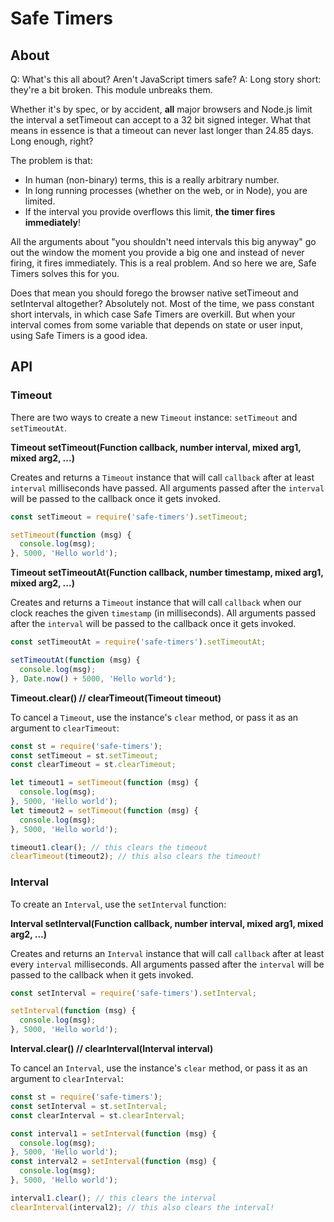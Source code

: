 # Safe Timers

## About

Q: What's this all about? Aren't JavaScript timers safe?
A: Long story short: they're a bit broken. This module unbreaks them.

Whether it's by spec, or by accident, **all** major browsers and Node.js limit the interval a setTimeout can accept to a
32 bit signed integer. What that means in essence is that a timeout can never last longer than 24.85 days. Long enough,
right?

The problem is that:

- In human (non-binary) terms, this is a really arbitrary number.
- In long running processes (whether on the web, or in Node), you are limited.
- If the interval you provide overflows this limit, **the timer fires immediately**!

All the arguments about "you shouldn't need intervals this big anyway" go out the window the moment you provide a big
one and instead of never firing, it fires immediately. This is a real problem. And so here we are, Safe Timers solves
this for you.

Does that mean you should forego the browser native setTimeout and setInterval altogether? Absolutely not. Most of the
time, we pass constant short intervals, in which case Safe Timers are overkill. But when your interval comes from some
variable that depends on state or user input, using Safe Timers is a good idea.

## API

### Timeout

There are two ways to create a new `Timeout` instance: `setTimeout` and `setTimeoutAt`.

**Timeout setTimeout(Function callback, number interval, mixed arg1, mixed arg2, ...)**

Creates and returns a `Timeout` instance that will call `callback` after at least `interval` milliseconds have passed. All arguments passed after the `interval` will be passed to the callback once it gets invoked.

```js
const setTimeout = require('safe-timers').setTimeout;

setTimeout(function (msg) {
  console.log(msg);
}, 5000, 'Hello world');
```

**Timeout setTimeoutAt(Function callback, number timestamp, mixed arg1, mixed arg2, ...)**

Creates and returns a `Timeout` instance that will call `callback` when our clock reaches the given `timestamp` (in milliseconds). All arguments passed after the `interval` will be passed to the callback once it gets invoked.

```js
const setTimeoutAt = require('safe-timers').setTimeoutAt;

setTimeoutAt(function (msg) {
  console.log(msg);
}, Date.now() + 5000, 'Hello world');
```

**Timeout.clear() // clearTimeout(Timeout timeout)**

To cancel a `Timeout`, use the instance's `clear` method, or pass it as an argument to `clearTimeout`:

```js
const st = require('safe-timers');
const setTimeout = st.setTimeout;
const clearTimeout = st.clearTimeout;

let timeout1 = setTimeout(function (msg) {
  console.log(msg);
}, 5000, 'Hello world');
let timeout2 = setTimeout(function (msg) {
  console.log(msg);
}, 5000, 'Hello world');

timeout1.clear(); // this clears the timeout
clearTimeout(timeout2); // this also clears the timeout!
```

### Interval

To create an `Interval`, use the `setInterval` function:

**Interval setInterval(Function callback, number interval, mixed arg1, mixed arg2, ...)**

Creates and returns an `Interval` instance that will call `callback` after at least every `interval` milliseconds. All arguments passed after the `interval` will be passed to the callback when it gets invoked.

```js
const setInterval = require('safe-timers').setInterval;

setInterval(function (msg) {
  console.log(msg);
}, 5000, 'Hello world');
```

**Interval.clear() // clearInterval(Interval interval)**

To cancel an `Interval`, use the instance's `clear` method, or pass it as an argument to `clearInterval`:

```js
const st = require('safe-timers');
const setInterval = st.setInterval;
const clearInterval = st.clearInterval;

const interval1 = setInterval(function (msg) {
  console.log(msg);
}, 5000, 'Hello world');
const interval2 = setInterval(function (msg) {
  console.log(msg);
}, 5000, 'Hello world');

interval1.clear(); // this clears the interval
clearInterval(interval2); // this also clears the interval!
```
